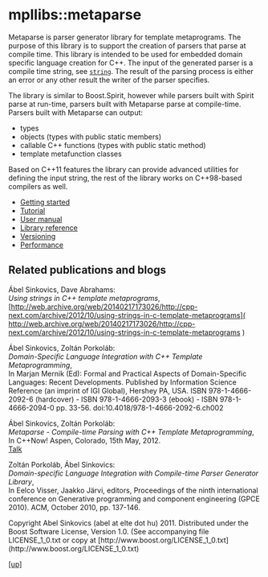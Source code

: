 # mpllibs::metaparse

Metaparse is parser generator library for template metaprograms. The purpose of
this library is to support the creation of parsers that parse at compile time.
This library is intended to be used for embedded domain specific language
creation for C++. The input of the generated parser is a compile time string,
see [`string`](string.html). The result of the parsing process is either an
error or any other result the writer of the parser specifies.

The library is similar to Boost.Spirit, however while parsers built with Spirit
parse at run-time, parsers built with Metaparse parse at compile-time. Parsers
built with Metaparse can output:

 * types
 * objects (types with public static members)
 * callable C++ functions (types with public static method)
 * template metafunction classes 

Based on C++11 features the library can provide advanced utilities for defining
the input string, the rest of the library works on C++98-based compilers as
well.

* [Getting started](getting_started.html)
* [Tutorial](https://github.com/sabel83/metaparse_tutorial#metaparse-tutorial)
* [User manual](manual.html)
* [Library reference](reference.html)
* [Versioning](versioning.html)
* [Performance](performance.html)

Related publications and blogs
------------------------------

Ábel Sinkovics, Dave Abrahams: <br />
*Using strings in C++ template metaprograms*, <br />
[http://web.archive.org/web/20140217173026/http://cpp-next.com/archive/2012/10/using-strings-in-c-template-metaprograms](
  http://web.archive.org/web/20140217173026/http://cpp-next.com/archive/2012/10/using-strings-in-c-template-metaprograms
)

Ábel Sinkovics, Zoltán Porkoláb: <br />
*Domain-Specific Language Integration with C++ Template Metaprogramming*, <br />
In Marjan Mernik (Ed): Formal and Practical Aspects of Domain-Specific
Languages: Recent Developments. Published by Information Science Reference (an
imprint of IGI Global), Hershey PA, USA. ISBN 978-1-4666-2092-6 (hardcover) -
ISBN 978-1-4666-2093-3 (ebook) - ISBN 978-1-4666-2094-0 pp. 33-56.
doi:10.4018/978-1-4666-2092-6.ch002

Ábel Sinkovics, Zoltán Porkoláb: <br />
*Metaparse - Compile-time Parsing with C++ Template Metaprogramming*, <br />
In C++Now! Aspen, Colorado, 15th May, 2012. <br />
[Talk](http://www.youtube.com/watch?v=v3XoWi0XbZk)

Zoltán Porkoláb, Ábel Sinkovics: <br />
*Domain-specific Language Integration with Compile-time Parser Generator
Library*, <br />
In Eelco Visser, Jaakko Järvi, editors, Proceedings of the ninth
international conference on Generative programming and component
engineering (GPCE 2010). ACM, October 2010, pp. 137-146.

<p class="copyright">
Copyright Abel Sinkovics (abel at elte dot hu) 2011.
Distributed under the Boost Software License, Version 1.0.
(See accompanying file LICENSE_1_0.txt or copy at
[http://www.boost.org/LICENSE_1_0.txt](http://www.boost.org/LICENSE_1_0.txt)
</p>

[[up]](../../../index.html)


